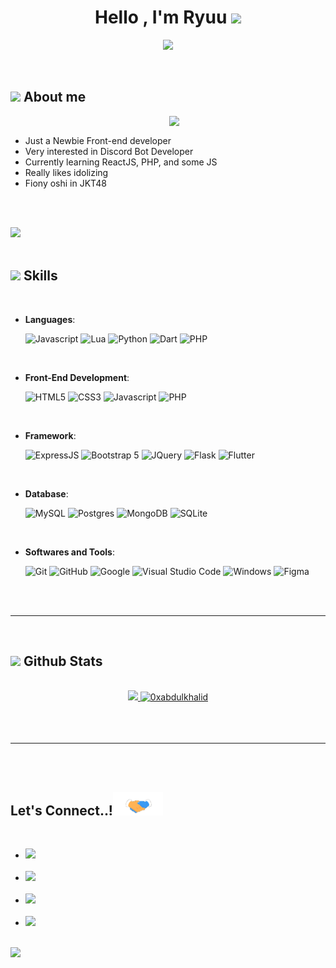 
<h1 align="center"><b>Hello , I'm Ryuu </b><img src="https://media.giphy.com/media/hvRJCLFzcasrR4ia7z/giphy.gif" width="35"></h1>
<!--  -->
<p align="center">
  <a href="https://github.com/DenverCoder1/readme-typing-svg"><img src="https://readme-typing-svg.herokuapp.com?font=Time+New+Roman&color=cyan&size=25&center=true&vCenter=true&width=600&height=100&lines=Introduce+my+name+is+Ryuu..&hearts;++;I+want+to+be+Full-stack+Developer,;loved+coding+since+junior+high+school,;Still+have+to+learn+a+lot,;Like+learning+new+things..<3"></a>
</p>


<br>



	
## <picture><img src = "https://avatars.githubusercontent.com/u/140732721?v=4" width = 50px></picture> **About me**

<picture> <img align="right" src="https://cdn.discordapp.com/attachments/1062745637789122580/1270421264724656128/cepio_4.jpg?ex=66b3a380&is=66b25200&hm=e6b61a177c198c3e03d0f3fe21f3aff601d5748c4fdc0f27699e4e398cdd84f9&" width = 250px></picture>

<br>

- Just a Newbie Front-end developer
- Very interested in Discord Bot Developer
- Currently learning ReactJS, PHP, and some JS
- Really likes idolizing
- Fiony oshi in JKT48

<br><br>

<img src="https://user-images.githubusercontent.com/73097560/115834477-dbab4500-a447-11eb-908a-139a6edaec5c.gif"><br><br>

## <img src="https://media2.giphy.com/media/QssGEmpkyEOhBCb7e1/giphy.gif?cid=ecf05e47a0n3gi1bfqntqmob8g9aid1oyj2wr3ds3mg700bl&rid=giphy.gif" width ="25"><b> Skills</b>
<br>

<p align="center">

- **Languages**:
    
    ![Javascript](https://img.shields.io/badge/javascript%20-%23323330.svg?&style=for-the-badge&logo=javascript&logoColor=%23F7DF1E)
    ![Lua](https://img.shields.io/badge/lua-%232C2D72.svg?&style=for-the-badge&logo=lua&logoColor=white)
    ![Python](https://img.shields.io/badge/python%20-%2314354C.svg?&style=for-the-badge&logo=python&logoColor=white)
    ![Dart](https://img.shields.io/badge/dart-%230175C2.svg?&style=for-the-badge&logo=dart&logoColor=white)
    ![PHP](https://img.shields.io/badge/php-%23777BB4.svg?&style=for-the-badge&logo=php&logoColor=white)

<br>   
    
- **Front-End Development**:

   ![HTML5](https://img.shields.io/badge/HTML5%20-%23E34F26.svg?style=for-the-badge&logo=html5&logoColor=white)
   ![CSS3](https://img.shields.io/badge/CSS%20-%231572B6.svg?style=for-the-badge&logo=css3&logoColor=white)
   ![Javascript](https://img.shields.io/badge/Javascript%20-%23323330.svg?&style=for-the-badge&logo=javascript&logoColor=%23F7DF1E)
   ![PHP](https://img.shields.io/badge/PHP-%23777BB4.svg?&style=for-the-badge&logo=php&logoColor=white)

<br>

- **Framework**:

    ![ExpressJS](https://img.shields.io/badge/express.js%20-%23404d59.svg?&style=for-the-badge)
    ![Bootstrap 5](https://img.shields.io/badge/Bootstrap5%20-%23563D7C.svg?&style=for-the-badge&logo=bootstrap&logoColor=white)
    ![JQuery](https://img.shields.io/badge/jquery%20-%230769AD.svg?&style=for-the-badge&logo=jquery&logoColor=white)
    ![Flask](https://img.shields.io/badge/flask%20-%23000.svg?&style=for-the-badge&logo=flask&logoColor=white)
    ![Flutter](https://img.shields.io/badge/Flutter%20-%2302569B.svg?&style=for-the-badge&logo=Flutter&logoColor=white)
    
<br>

- **Database**:

    ![MySQL](https://img.shields.io/badge/mysql-%2300f.svg?&style=for-the-badge&logo=mysql&logoColor=white)
    ![Postgres](https://img.shields.io/badge/postgres-%23316192.svg?&style=for-the-badge&logo=postgresql&logoColor=white)
    ![MongoDB](https://img.shields.io/badge/MongoDB-%234ea94b.svg?&style=for-the-badge&logo=mongodb&logoColor=white)
    ![SQLite](https://img.shields.io/badge/sqlite-%2307405e.svg?&style=for-the-badge&logo=sqlite&logoColor=white)
    
<br>

- **Softwares and Tools**:

    ![Git](https://img.shields.io/badge/git-%23F05033.svg?style=for-the-badge&logo=git&logoColor=white)
    ![GitHub](https://img.shields.io/badge/github-%23121011.svg?style=for-the-badge&logo=github&logoColor=white)
    ![Google](https://img.shields.io/badge/google-%234285F4.svg?style=for-the-badge&logo=google&logoColor=white)
    ![Visual Studio Code](https://img.shields.io/badge/Visual%20Studio%20Code-0078d7.svg?style=for-the-badge&logo=visual-studio-code&logoColor=white)
    ![Windows](https://img.shields.io/badge/Windows-FCC624?style=for-the-badge&logo=windows&logoColor=blue) 
    ![Figma](https://img.shields.io/badge/figma%20-%23F24E1E.svg?&style=for-the-badge&logo=figma&logoColor=white) 


</p>

<br>
<br>

-----

<br>


## <img src="https://media.giphy.com/media/iY8CRBdQXODJSCERIr/giphy.gif" width="35"><b> Github Stats </b>
<br>

<div align="center">

<a href="https://github.com/0xabdulkhalid/">
  <img src="https://github-readme-stats.vercel.app/api?username=Ryuu4K&include_all_commits=true&count_private=true&show_icons=true&line_height=20&title_color=7A7ADB&icon_color=2234AE&text_color=D3D3D3&bg_color=0,000000,130F40" width="450"/>
  <img src="https://github-readme-stats.vercel.app/api/top-langs?username=Ryuu4K&show_icons=true&locale=en&layout=compact&line_height=20&title_color=7A7ADB&icon_color=2234AE&text_color=D3D3D3&bg_color=0,000000,130F40" width="375"  alt="0xabdulkhalid"/>

</a>
</div>

<br>
<br>
<br>

-----

<br>
<br>

## <b> Let's Connect..!</b><img src="https://github.com/0xAbdulKhalid/0xAbdulKhalid/raw/main/assets/mdImages/handshake.gif" width ="80">
<br>
<div align='left'>

<ul>

<li>
<a href="https://x.com/_Ryuu48" target="_blank">
<img src="https://img.shields.io/badge/_Ryuu48%20-%231DA1F2.svg?&style=for-the-badge&logo=X&logoColor=white"/>
</a>
</li>

<br>

<li>
<a href="https://www.tiktok.com/@_ryuu48" target="_blank">
<img src="https://img.shields.io/badge/_ryuu48%20-%23000000.svg?&style=for-the-badge&logo=TikTok&logoColor=white"/>
</a>
</li>

<br>

<li>
<a href="https://www.instagram.com/_ryuu48" target="_blank">
<img src="https://img.shields.io/badge/_ryuu48%20-%23E4405F.svg?&style=for-the-badge&logo=Instagram&logoColor=white"/>
</a>
</li>

<br>

<li>
<a href="https://www.youtube.com/channel/UCNR9xsq6Vea2zWU6mJqOM7g" target="_blank">
<img src="https://img.shields.io/badge/Ryuu4K%20-%23FF0000.svg?&style=for-the-badge&logo=YouTube&logoColor=white"/>
</a>
</li>
	
</ul>
</div>

<br>
<img src="https://user-images.githubusercontent.com/73097560/115834477-dbab4500-a447-11eb-908a-139a6edaec5c.gif">
<br>
<br>
<br>

</div>
<br>
<br>
<br>
<br>
